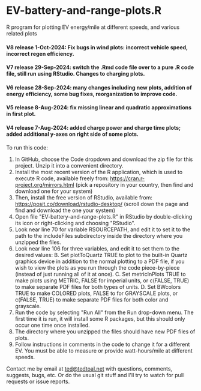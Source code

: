 # EV-battery-and-range-plots.R
R program for plotting EV energy/mile at different speeds, and various related plots

#### V8 release 1-Oct-2024: Fix bugs in wind plots: incorrect vehicle speed, incorrect regen efficiency.
#### V7 release 29-Sep-2024: switch the .Rmd code file over to a pure .R code file, still run using RStudio. Changes to charging plots.
#### V6 release 28-Sep-2024: many changes including new plots, addition of energy efficiency, some bug fixes, reorganization to improve code.
#### V5 release 8-Aug-2024: fix missing linear and quadratic approximations in first plot.
#### V4 release 7-Aug-2024: added charge power and charge time plots; added additional y-axes on right side of some plots.

To run this code:

1. In GitHub, choose the Code dropdown and download the zip file for this project. Unzip it into a convenient directory.
2. Install the most recent version of the R application, which is used to execute R code, available freely from:
        https://cran.r-project.org/mirrors.html
        (pick a repository in your country, then find and download one for your system)
3. Then, install the free version of RStudio, available from:
        https://posit.co/download/rstudio-desktop/
        (scroll down the page and find and download the one your system)
4. Open file "EV-battery-and-range-plots.R" in RStudio by double-clicking its icon or right-clicking and choosing "RStudio".
5. Look near line 70 for variable RSOURCEPATH, and edit it to set it to the path to the includeFiles subdirectory inside the directory where you unzipped the files.
6. Look near line 106 for three variables, and edit it to set them to the desired values:
   B. Set plotToQuartz TRUE to plot to the built-in Quartz graphics device in addition to the normal plotting to a PDF file, if you wish to view the plots as you run through the code piece-by-piece (instead of just running all of it at once).
   C. Set metricInPlots TRUE to make plots using METRIC, FALSE for imperial units, or c(FALSE, TRUE) to make separate PDF files for both types of units.
   D. Set BWcolors TRUE to make COLORED plots, FALSE to for GRAYSCALE plots, or c(FALSE, TRUE) to make separate PDF files for both color and grayscale.
6. Run the code by selecting "Run All" from the Run drop-down menu. The first time it is run, it will install some R packages, but this should only occur one time once installed.
7. The directory where you unzipped the files should have new PDF files of plots.
8. Follow instructions in comments in the code to change it for a different EV. You must be able to measure or provide watt-hours/mile at different speeds.

Contact me by email at ted@tedtoal.net with questions, comments, suggests, bugs, etc.  Or do the usual git stuff and I'll try to watch for pull requests or issue reports.
